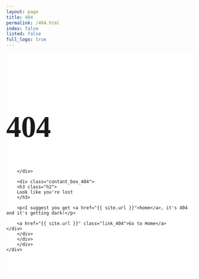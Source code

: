 ```yaml
---
layout: page
title: 404
permalink: /404.html
index: false
listed: false
full_logo: true
---
```

<section class="page_404">
	<div class="container">
		<div class="row">	
		<div class="col-sm-12 ">
		<div class="col-sm-10 col-sm-offset-1  text-center">
		<div class="four_zero_four_bg">
			<h1 class="text-center ">404</h1>
		
		</div>
		
		<div class="contant_box_404">
		<h3 class="h2">
		Look like you're lost
		</h3>
		
		<p>I suggest you get <a href="{{ site.url }}">home</a>, it's 404 and it's getting dark!</p>
		
		<a href="{{ site.url }}" class="link_404">Go to Home</a>
	</div>
		</div>
		</div>
		</div>
	</div>
</section>

<style>
.page_404{ padding:40px 0; background:#fff; font-family: 'Arvo', serif;
}

.page_404  img{ width:100%;}

.four_zero_four_bg{
 
 background-image: url(https://cdn.dribbble.com/users/285475/screenshots/2083086/dribbble_1.gif);
    height: 400px;
    background-position: center;
 }
 
 
 .four_zero_four_bg h1{
 font-size:80px;
 }
 
  .four_zero_four_bg h3{
			 font-size:80px;
			 }
			 
			 .link_404{			 
	color: #fff!important;
    padding: 10px 20px;
    background: #39ac31;
    margin: 20px 0;
    display: inline-block;}
	.contant_box_404{ margin-top:-50px;}
</style>
